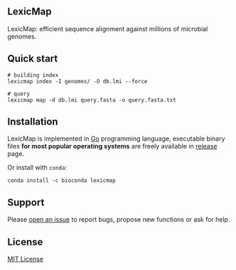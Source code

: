 ## LexicMap

LexicMap: efficient sequence alignment against millions of microbial genomes​.

## Quick start

    # building index
    lexicmap index -I genomes/ -O db.lmi --force

    # query
    lexicmap map -d db.lmi query.fasta -o query.fasta.txt

## Installation

LexicMap is implemented in [Go](https://go.dev/) programming language,
executable binary files **for most popular operating systems** are freely available
in [release](https://github.com/shenwei356/lexicmap/releases) page.

Or install with `conda`:

    conda install -c bioconda lexicmap

## Support

Please [open an issue](https://github.com/shenwei356/LexicMap/issues) to report bugs,
propose new functions or ask for help.

## License

[MIT License](https://github.com/shenwei356/LexicMap/blob/master/LICENSE)


